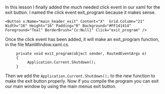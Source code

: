 In this lesson I finally added the much needed click event in our xaml for the exit button. I named the click event exit_program because it makes sense.

```
<Button x:Name="main_header_exit" Content="X"  Grid.Column="21" Width="16" Height="16" Padding="0" Background="#FF141414" Foreground="Teal" BorderBrush="{x:Null}" Click="exit_program" />
```

Once the click event has been added, it will make an exit_program function, in the file MainWindow.xaml.cs.

```
     private void exit_program(object sender, RoutedEventArgs e)
     {
          Application.Current.Shutdown();
     }
```

Then we add the ```Application.Current.Shutdown();``` to the new function to make the exit button properly. Now if you compile the program you can exit our main window by using the main menus exit button.
